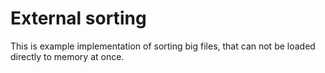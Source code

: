 # External sorting

This is example implementation of sorting big files, that can not be loaded directly to memory at once.
